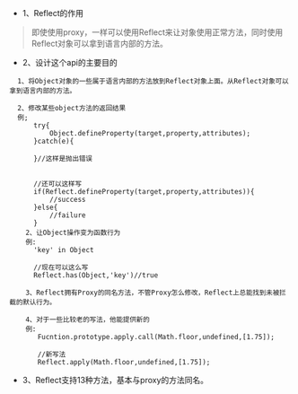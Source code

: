 + 1、Reflect的作用
> 即使使用proxy，一样可以使用Reflect来让对象使用正常方法，同时使用Reflect对象可以拿到语言内部的方法。

+ 2、设计这个api的主要目的
```
  1、将Object对象的一些属于语言内部的方法放到Reflect对象上面。从Reflect对象可以拿到语言内部的方法。
  
  2、修改某些object方法的返回结果
  例;
      try{
          Object.defineProperty(target,property,attributes);
      }catch(e){
          
      }//这样是抛出错误
      
      
      //还可以这样写
      if(Reflect.defineProperty(target,property,attributes)){
          //success
      }else{
          //failure
      }
    2、让Object操作变为函数行为
    例:
      'key' in Object
      
      //现在可以这么写
      Reflect.has(Object,'key')//true
      
    3、Reflect拥有Proxy的同名方法，不管Proxy怎么修改，Reflect上总能找到未被拦截的默认行为。
    
    4、对于一些比较老的写法，他能提供新的
    例:
       Fucntion.prototype.apply.call(Math.floor,undefined,[1.75]);
       
       //新写法
       Reflect.apply(Math.floor,undefined,[1.75]);

```

+ 3、Reflect支持13种方法，基本与proxy的方法同名。